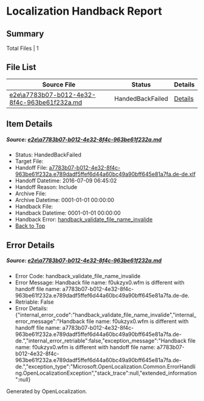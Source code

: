 # <a name='report-top'></a> Localization Handback Report

## Summary
 Total Files | 1

## File List
 Source File | Status | Details 
 ----------- | ------ | ------- 
 [e2e\a7783b07-b012-4e32-8f4c-963be61f232a.md](https://github.com/OpenLocalizationTestOrg/oltest/blob/92ecab0440111a97650a870dd0c547210e4f6b8e/e2e/a7783b07-b012-4e32-8f4c-963be61f232a.md) | HandedBackFailed | [Details](#97fb17d345529d0ecf07afc27a40c74cd816b0212)

## Item Details
##### <a name='97fb17d345529d0ecf07afc27a40c74cd816b0212'></a> Source: [e2e\a7783b07-b012-4e32-8f4c-963be61f232a.md](https://github.com/OpenLocalizationTestOrg/oltest/blob/92ecab0440111a97650a870dd0c547210e4f6b8e/e2e/a7783b07-b012-4e32-8f4c-963be61f232a.md)
* Status: HandedBackFailed
* Target File: 
* Handoff File: [a7783b07-b012-4e32-8f4c-963be61f232a.e789dadf5ffef6d44a60bc49a90bff645e81a7fa.de-de.xlf](https://github.com/OpenLocalizationTestOrg/olhandoff-e2e/blob/277b346e5b8a5608a538e95f60ef95de9fe54fa9/ol-handoff/OpenLocalizationTestOrg/oltest-dede-fly/ci/ht/a7783b07-b012-4e32-8f4c-963be61f232a.e789dadf5ffef6d44a60bc49a90bff645e81a7fa.de-de.xlf)
* Handoff Datetime: 2016-07-09 06:45:02
* Handoff Reason: Include
* Archive File: 
* Archive Datetime: 0001-01-01 00:00:00
* Handback File: 
* Handback Datetime: 0001-01-01 00:00:00
* Handback Error: [handback_validate_file_name_invalide](#97fb17d345529d0ecf07afc27a40c74cd816b0212handback_validate_file_name_invalide)
* [Back to Top](#report-top)


## Error Details
##### <a name='97fb17d345529d0ecf07afc27a40c74cd816b0212handback_validate_file_name_invalide'></a> Source: [e2e\a7783b07-b012-4e32-8f4c-963be61f232a.md](#97fb17d345529d0ecf07afc27a40c74cd816b0212)
* Error Code: handback_validate_file_name_invalide
* Error Message: Handback file name: f0ukzyx0.wfm is different with handoff file name: a7783b07-b012-4e32-8f4c-963be61f232a.e789dadf5ffef6d44a60bc49a90bff645e81a7fa.de-de.
* Retriable: False
* Error Details: {"internal_error_code":"handback_validate_file_name_invalide","internal_error_message":"Handback file name: f0ukzyx0.wfm is different with handoff file name: a7783b07-b012-4e32-8f4c-963be61f232a.e789dadf5ffef6d44a60bc49a90bff645e81a7fa.de-de.","internal_error_retriable":false,"exception_message":"Handback file name: f0ukzyx0.wfm is different with handoff file name: a7783b07-b012-4e32-8f4c-963be61f232a.e789dadf5ffef6d44a60bc49a90bff645e81a7fa.de-de.","exception_type":"Microsoft.OpenLocalization.Common.ErrorHandling.OpenLocalizationException","stack_trace":null,"extended_information":null}


Generated by OpenLocalization.
